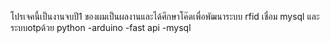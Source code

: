 โปรเจคนี้เป็นงานจบปี1 ของผมเป็นผลงานและได้ศึกษาโค๊ดเพื่อพัฒนาระบบ rfid เชื่อม mysql และระบบotpด้วย python
-arduino
-fast api
-mysql
